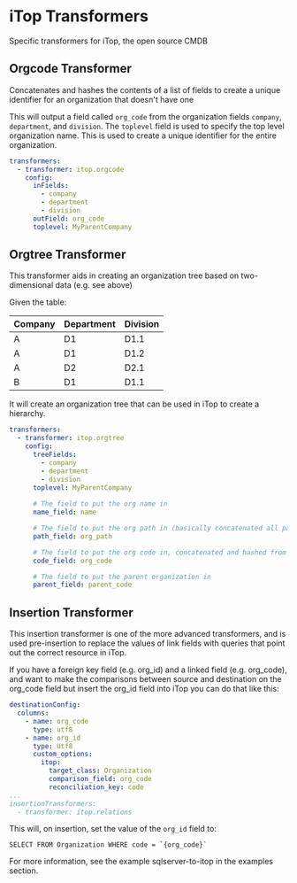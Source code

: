 # iTop Transformers
Specific transformers for iTop, the open source CMDB

## Orgcode Transformer
Concatenates and hashes the contents of a list of fields to create a unique identifier for an organization that doesn't have one

This will output a field called `org_code` from the organization fields `company`, `department`, and `division`. The `toplevel` field is used to specify the top level organization name. This is used to create a unique identifier for the entire organization.

```yaml
transformers:
  - transformer: itop.orgcode
    config:
      inFields:
        - company
        - department
        - division
      outField: org_code
      toplevel: MyParentCompany
```

## Orgtree Transformer
This transformer aids in creating an organization tree based on two-dimensional data (e.g. see above)

Given the table:

| Company | Department | Division |
|---------|------------|----------|
| A       | D1         | D1.1     |
| A       | D1         | D1.2     |
| A       | D2         | D2.1     |
| B       | D1         | D1.1     |

It will create an organization tree that can be used in iTop to create a hierarchy.

```yaml
transformers:
  - transformer: itop.orgtree
    config:
      treeFields:
        - company
        - department
        - division
      toplevel: MyParentCompany
      
      # The field to put the org name in
      name_field: name 

      # The field to put the org path in (basically concatenated all parent levels for any given org level)
      path_field: org_path

      # The field to put the org code in, concatenated and hashed from the org path
      code_field: org_code

      # The field to put the parent organization in
      parent_field: parent_code
```

## Insertion Transformer
This insertion transformer is one of the more advanced transformers, and is used pre-insertion to replace the values of link fields with queries that point out the correct resource in iTop.

If you have a foreign key field (e.g. org_id) and a linked field (e.g. org_code), and want to make the comparisons between source and destination on the org_code field but insert the org_id field into iTop you can do that like this:

```yaml
destinationConfig:
  columns:
    - name: org_code
      type: utf8
    - name: org_id
      type: Utf8
      custom_options:
        itop:
          target_class: Organization
          comparison_field: org_code
          reconciliation_key: code
...
insertionTransformers:
  - transformer: itop.relations


```

This will, on insertion, set the value of the `org_id` field to:

``` SELECT FROM Organization WHERE code = `{org_code}` ```

For more information, see the example sqlserver-to-itop in the examples section.
